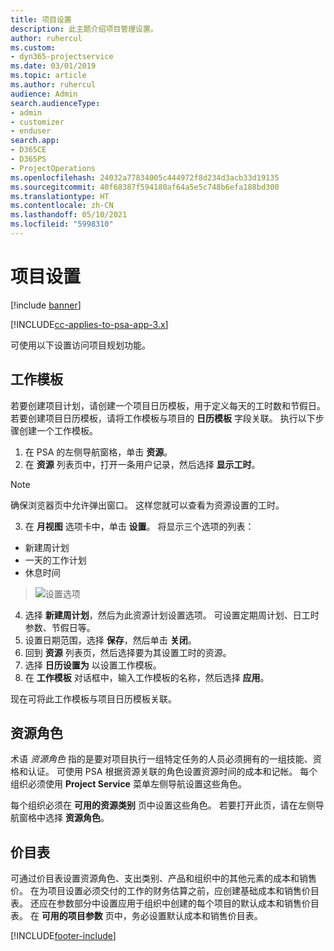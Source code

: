 ```yaml
---
title: 项目设置
description: 此主题介绍项目管理设置。
author: ruhercul
ms.custom:
- dyn365-projectservice
ms.date: 03/01/2019
ms.topic: article
ms.author: ruhercul
audience: Admin
search.audienceType:
- admin
- customizer
- enduser
search.app:
- D365CE
- D365PS
- ProjectOperations
ms.openlocfilehash: 24032a77834005c444972f8d234d3acb33d19135
ms.sourcegitcommit: 40f68387f594180af64a5e5c748b6efa188bd300
ms.translationtype: HT
ms.contentlocale: zh-CN
ms.lasthandoff: 05/10/2021
ms.locfileid: "5998310"
---
```

# <a name="project-settings"></a>项目设置

[!include [banner](../includes/psa-now-project-operations.md)]

[!INCLUDE[cc-applies-to-psa-app-3.x](../includes/cc-applies-to-psa-app-3x.md)]

可使用以下设置访问项目规划功能。

## <a name="work-template"></a>工作模板

若要创建项目计划，请创建一个项目日历模板，用于定义每天的工时数和节假日。 若要创建项目日历模板，请将工作模板与项目的 **日历模板** 字段关联。 执行以下步骤创建一个工作模板。

1. 在 PSA 的左侧导航窗格，单击 **资源**。 
2. 在 **资源** 列表页中，打开一条用户记录，然后选择 **显示工时**。

  > [!NOTE]
  > 确保浏览器页中允许弹出窗口。 这样您就可以查看为资源设置的工时。
  
3. 在 **月视图** 选项卡中，单击 **设置**。 将显示三个选项的列表： 

  - 新建周计划
  - 一天的工作计划
  - 休息时间

> ![设置选项](media/project-13.png)

4. 选择 **新建周计划**，然后为此资源计划设置选项。 可设置定期周计划、日工时参数、节假日等。
5. 设置日期范围，选择 **保存**，然后单击 **关闭**。 
6. 回到 **资源** 列表页，然后选择要为其设置工时的资源。 
7. 选择 **日历设置为** 以设置工作模板。 
8. 在 **工作模板** 对话框中，输入工作模板的名称，然后选择 **应用**。 

现在可将此工作模板与项目日历模板关联。

## <a name="resource-roles"></a>资源角色

术语 *资源角色* 指的是要对项目执行一组特定任务的人员必须拥有的一组技能、资格和认证。 可使用 PSA 根据资源关联的角色设置资源时间的成本和记帐。 每个组织必须使用 **Project Service** 菜单左侧导航设置这些角色。

每个组织必须在 **可用的资源类别** 页中设置这些角色。 若要打开此页，请在左侧导航窗格中选择 **资源角色**。

## <a name="price-lists"></a>价目表

可通过价目表设置资源角色、支出类别、产品和组织中的其他元素的成本和销售价。 在为项目设置必须交付的工作的财务估算之前，应创建基础成本和销售价目表。 还应在参数部分中设置应用于组织中创建的每个项目的默认成本和销售价目表。 在 **可用的项目参数** 页中，务必设置默认成本和销售价目表。


[!INCLUDE[footer-include](../includes/footer-banner.md)]